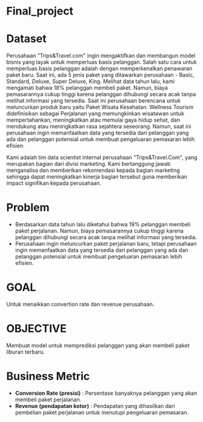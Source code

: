 # Final_project
# Dataset

Perusahaan "Trips&Travel.com" ingin mengaktifkan dan membangun model bisnis yang layak untuk memperluas basis pelanggan. Salah satu cara untuk memperluas basis pelanggan adalah dengan memperkenalkan penawaran paket baru. Saat ini, ada 5 jenis paket yang ditawarkan perusahaan - Basic, Standard, Deluxe, Super Deluxe, King. Melihat data tahun lalu, kami mengamati bahwa 18% pelanggan membeli paket. Namun, biaya pemasarannya cukup tinggi karena pelanggan dihubungi secara acak tanpa melihat informasi yang tersedia. Saat ini perusahaan berencana untuk meluncurkan produk baru yaitu Paket Wisata Kesehatan. Wellness Tourism didefinisikan sebagai Perjalanan yang memungkinkan wisatawan untuk mempertahankan, meningkatkan atau memulai gaya hidup sehat, dan mendukung atau meningkatkan rasa sejahtera seseorang. Namun, saat ini perusahaan ingin memanfaatkan data yang tersedia dari pelanggan yang ada dan pelanggan potensial untuk membuat pengeluaran pemasaran lebih efisien.

Kami adalah tim data scientist internal perusahaan "Trips&Travel.Com", yang merupakan bagian dari divisi marketing. Kami bertanggung jawab menganalisa dan memberikan rekomendasi kepada bagian marketing sehingga dapat meningkatkan kinerja bagian tersebut guna memberikan impact signifikan kepada perusahaan.


# Problem

- Berdasarkan data tahun lalu diketahui bahwa 19% pelanggan membeli paket perjalanan. Namun, biaya pemasarannya cukup tinggi karena pelanggan dihubungi secara acak tanpa melihat informasi yang tersedia.
- Perusahaan ingin meluncurkan paket perjalanan baru, tetapi perusahaan ingin memanfaatkan data yang tersedia dari pelanggan yang ada dan pelanggan potensial untuk membuat pengeluaran pemasaran lebih efisien.

# GOAL

Untuk menaikkan convertion rate dan revenue perusahaan.

# OBJECTIVE

Membuat model untuk memprediksi pelanggan yang akan membeli paket liburan terbaru.

# Business Metric

- **Conversion Rate (presisi)** : Persentase banyaknya pelanggan yang akan membeli paket perjalanan.
- **Revenue (pendapatan kotor)** : Pendapatan yang dihasilkan dari pembelian paket perjalanan untuk menutupi pengeluaran pemasaran.

